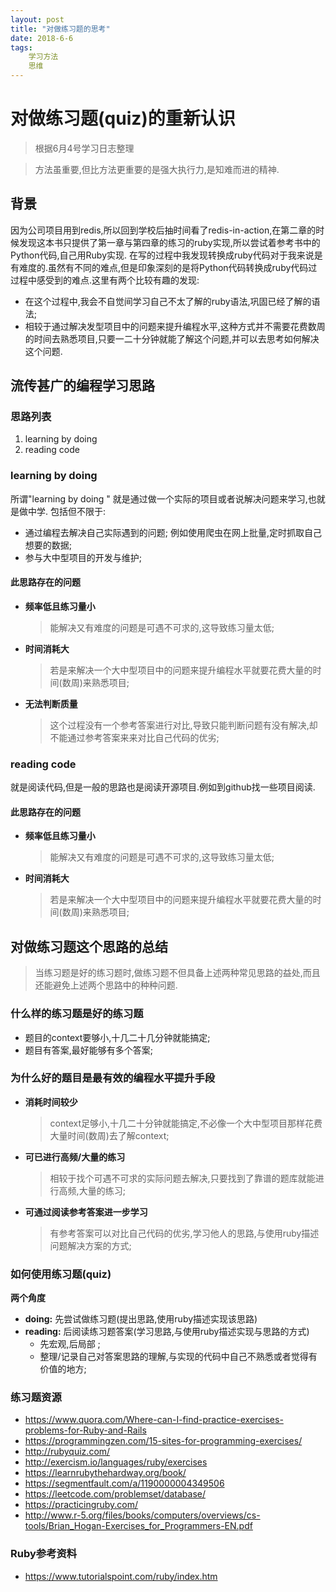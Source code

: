 ```yaml
---
layout: post
title: "对做练习题的思考"
date: 2018-6-6
tags:
    学习方法
    思维
--- 
```



# 对做练习题(quiz)的重新认识

> 根据6月4号学习日志整理

> 方法虽重要,但比方法更重要的是强大执行力,是知难而进的精神.

## 背景

因为公司项目用到redis,所以回到学校后抽时间看了redis-in-action,在第二章的时候发现这本书只提供了第一章与第四章的练习的ruby实现,所以尝试着参考书中的Python代码,自己用Ruby实现. 
在写的过程中我发现转换成ruby代码对于我来说是有难度的.虽然有不同的难点,但是印象深刻的是将Python代码转换成ruby代码过过程中感受到的难点.这里有两个比较有趣的发现:

* 在这个过程中,我会不自觉间学习自己不太了解的ruby语法,巩固已经了解的语法;
* 相较于通过解决发型项目中的问题来提升编程水平,这种方式并不需要花费数周的时间去熟悉项目,只要一二十分钟就能了解这个问题,并可以去思考如何解决这个问题.

## 流传甚广的编程学习思路
###  思路列表
1. learning by doing
2. reading code

###  learning by doing
所谓"learning  by doing " 就是通过做一个实际的项目或者说解决问题来学习,也就是做中学. 包括但不限于: 

* 通过编程去解决自己实际遇到的问题; 例如使用爬虫在网上批量,定时抓取自己想要的数据;    
* 参与大中型项目的开发与维护;

#### 此思路存在的问题
* **频率低且练习量小**

    > 能解决又有难度的问题是可遇不可求的,这导致练习量太低;
* **时间消耗大**

    > 若是来解决一个大中型项目中的问题来提升编程水平就要花费大量的时间(数周)来熟悉项目;
* **无法判断质量**

    > 这个过程没有一个参考答案进行对比,导致只能判断问题有没有解决,却不能通过参考答案来来对比自己代码的优劣;

### reading code
就是阅读代码,但是一般的思路也是阅读开源项目.例如到github找一些项目阅读.

####  此思路存在的问题
* **频率低且练习量小**

    > 能解决又有难度的问题是可遇不可求的,这导致练习量太低;
* **时间消耗大**

    > 若是来解决一个大中型项目中的问题来提升编程水平就要花费大量的时间(数周)来熟悉项目;


## 对做练习题这个思路的总结

> 当练习题是好的练习题时,做练习题不但具备上述两种常见思路的益处,而且还能避免上述两个思路中的种种问题.

### 什么样的练习题是好的练习题
* 题目的context要够小,十几二十几分钟就能搞定;
* 题目有答案,最好能够有多个答案;

### 为什么好的题目是最有效的编程水平提升手段

* **消耗时间较少**
    > context足够小,十几二十分钟就能搞定,不必像一个大中型项目那样花费大量时间(数周)去了解context;
* **可已进行高频/大量的练习**
    > 相较于找个可遇不可求的实际问题去解决,只要找到了靠谱的题库就能进行高频,大量的练习;
* **可通过阅读参考答案进一步学习**
    > 有参考答案可以对比自己代码的优劣,学习他人的思路,与使用ruby描述问题解决方案的方式;

### 如何使用练习题(quiz)

**两个角度**
* **doing:** 先尝试做练习题(提出思路,使用ruby描述实现该思路)
* **reading:** 后阅读练习题答案(学习思路,与使用ruby描述实现与思路的方式)
  * 先宏观,后局部 ;
  * 整理/记录自己对答案思路的理解,与实现的代码中自己不熟悉或者觉得有价值的地方;
  
### 练习题资源
* https://www.quora.com/Where-can-I-find-practice-exercises-problems-for-Ruby-and-Rails
* https://programmingzen.com/15-sites-for-programming-exercises/
* http://rubyquiz.com/
* http://exercism.io/languages/ruby/exercises
* https://learnrubythehardway.org/book/
* https://segmentfault.com/a/1190000004349506
* https://leetcode.com/problemset/database/
* https://practicingruby.com/
* http://www.r-5.org/files/books/computers/overviews/cs-tools/Brian_Hogan-Exercises_for_Programmers-EN.pdf

### Ruby参考资料
* https://www.tutorialspoint.com/ruby/index.htm


